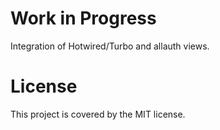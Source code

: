 # Work in Progress

Integration of Hotwired/Turbo and allauth views.

# License

This project is covered by the MIT license.



